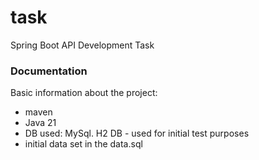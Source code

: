 # task
Spring Boot API Development Task

### Documentation
Basic information about the project:
* maven 
* Java 21
* DB used: MySql. H2 DB - used for initial test purposes
* initial data set in the data.sql
